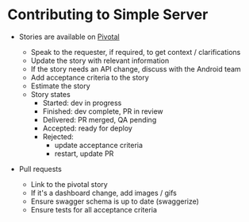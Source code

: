 # Contributing to Simple Server

- Stories are available on [Pivotal](https://www.pivotaltracker.com/n/projects/2184102)
    - Speak to the requester, if required, to get context / clarifications
    - Update the story with relevant information
    - If the story needs an API change, discuss with the Android team
    - Add acceptance criteria to the story
    - Estimate the story
    - Story states
        * Started: dev in progress
        * Finished: dev complete, PR in review
        * Delivered: PR merged, QA pending
        * Accepted: ready for deploy
        * Rejected:
            - update acceptance criteria
            - restart, update PR 

- Pull requests
    - Link to the pivotal story
    - If it's a dashboard change, add images / gifs
    - Ensure swagger schema is up to date (swaggerize)
    - Ensure tests for all acceptance criteria

